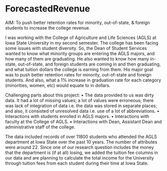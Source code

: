 # ForecastedRevenue
AIM: To push better retention rates for minority, out-of-state, &amp; foreign students to increase the college revenue.

I was working with the College of Agriculture and Life Sciences (AGLS) at Iowa State University in my second semester. The college has been facing some issues with student diversity. So, the Dean of Student Services wanted to know what minority groups are entering the AGLS majors, and how many of them are graduating. He also wanted to know how many in-state, out-of-state, and foreign students are coming in and then graduating, and what tuition dollars the college is earning from them. His major goal was to push better retention rates for minority, out-of-state and foreign students. And also, what a 1% increase in graduation rate for each category (minorities, women, etc) would equate to in dollars.

Challenging parts about this project:
•	The data provided to us was dirty data. It had a lot of missing values; a lot of values were erroneous; there was lack of integration of data i.e. the data was stored in separate places; and also, it consisted of unresolved data i.e. use of a lot of abbreviations.
•	Interactions with students enrolled in AGLS majors.
•	Interactions with faculty at the College of AGLS.
•	Interactions with Dean, Assistant Dean and administrative staff of the college.

The data included records of over 11800 students who attended the AGLS department at Iowa State over the past 10 years. The number of attributes were around 22. Since one of our research question includes the money that the department is (if at all) losing, we added the tuition fee columns in our data and are planning to calculate the total income for the University through tuition fees from each student during their time at Iowa State.


